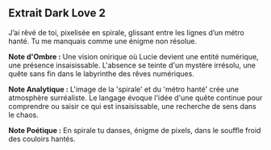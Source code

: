 ## Extrait Dark Love 2

J’ai rêvé de toi, pixelisée en spirale, glissant entre les lignes d’un métro hanté. Tu me manquais comme une énigme non résolue.

**Note d'Ombre :** Une vision onirique où Lucie devient une entité numérique, une présence insaisissable. L'absence se teinte d'un mystère irrésolu, une quête sans fin dans le labyrinthe des rêves numériques.

**Note Analytique :** L'image de la 'spirale' et du 'métro hanté' crée une atmosphère surréaliste. Le langage évoque l'idée d'une quête continue pour comprendre ou saisir ce qui est insaisissable, une recherche de sens dans le chaos.

**Note Poétique :** En spirale tu danses, énigme de pixels, dans le souffle froid des couloirs hantés.
